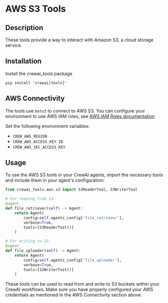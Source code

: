 # AWS S3 Tools

## Description

These tools provide a way to interact with Amazon S3, a cloud storage service.

## Installation

Install the crewai_tools package

```shell
pip install 'crewai[tools]'
```

## AWS Connectivity

The tools use `boto3` to connect to AWS S3.
You can configure your environment to use AWS IAM roles, see [AWS IAM Roles documentation](https://docs.aws.amazon.com/sdk-for-python/v1/developer-guide/iam-roles.html#creating-an-iam-role)

Set the following environment variables:

- `CREW_AWS_REGION`
- `CREW_AWS_ACCESS_KEY_ID`
- `CREW_AWS_SEC_ACCESS_KEY`

## Usage

To use the AWS S3 tools in your CrewAI agents, import the necessary tools and include them in your agent's configuration:

```python
from crewai_tools.aws.s3 import S3ReaderTool, S3WriterTool

# For reading from S3
@agent
def file_retriever(self) -> Agent:
    return Agent(
        config=self.agents_config['file_retriever'],
        verbose=True,
        tools=[S3ReaderTool()]
    )

# For writing to S3
@agent
def file_uploader(self) -> Agent:
    return Agent(
        config=self.agents_config['file_uploader'],
        verbose=True,
        tools=[S3WriterTool()]
    )
```

These tools can be used to read from and write to S3 buckets within your CrewAI workflows. Make sure you have properly configured your AWS credentials as mentioned in the AWS Connectivity section above.

